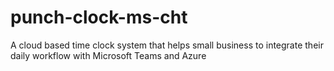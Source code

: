# punch-clock-ms-cht
A cloud based time clock system that helps small business to integrate their daily workflow with Microsoft Teams and Azure

